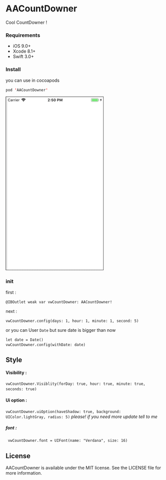 # AACountDowner
Cool CountDowner ! 
### Requirements

   - iOS 9.0+ 
   - Xcode 8.1+
   - Swift 3.0+

### Install

you can use in cocoapods
```swift
pod 'AACountDowner'
```

![](https://github.com/amir-ardalanuk/AACountDowner/blob/master/CountDowner.gif)

### init
first : 
```
@IBOutlet weak var vwCountDowner: AACountDowner!
```
next : 
```
vwCountDowner.config(days: 1, hour: 1, minute: 1, second: 5)
```
or you can User ``Date`` but sure date is bigger than now
```
let date = Date()
vwCountDowner.config(withDate: date)
```
## Style
#### Visibility :
``vwCountDowner.Visiblity(forDay: true, hour: true, minute: true, seconds: true)``
#### Ui option : 
```vwCountDowner.uiOption(haveShadow: true, background: UIColor.lightGray, radius: 5)```
_please! if you need more update tell to me_
##### font :
``` vwCountDowner.font = UIFont(name: "Verdana", size: 16)```


## License

AACountDowner is available under the MIT license. See the LICENSE file for more information.

